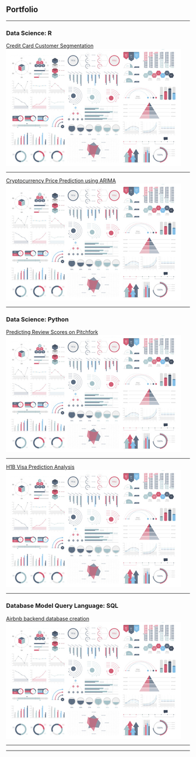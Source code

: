 ## Portfolio

---

### Data Science: R

[Credit Card Customer Segmentation](/sample_page)
<img src="Images/dummy_thumbnail.jpg?raw=true"/>

---
[Cryptocurrency Price Prediction using ARIMA](/pdf/sample_presentation.pdf)
<img src="Images/dummy_thumbnail.jpg?raw=true"/>

---

### Data Science: Python

[Predicting Review Scores on Pitchfork](/sample_page)
<img src="Images/dummy_thumbnail.jpg?raw=true"/>

---
[H1B Visa Prediction Analysis](/pdf/sample_presentation.pdf)
<img src="Images/dummy_thumbnail.jpg?raw=true"/>

---

### Database Model Query Language: SQL

[Airbnb backend database creation](/pdf/sample_presentation.pdf)
<img src="Images/dummy_thumbnail.jpg?raw=true"/>

---





---
